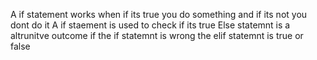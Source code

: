A if statement works when if its true you do something and if its not you dont do it
A if staement is used to check if its true
Else statemnt is a altrunitve outcome if the if statemnt is wrong
the elif statemnt is true or false